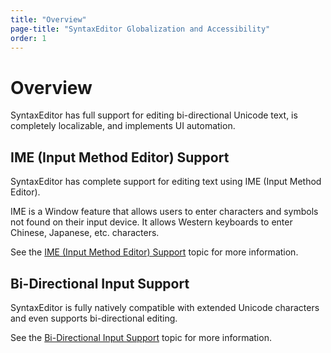 ```yaml
---
title: "Overview"
page-title: "SyntaxEditor Globalization and Accessibility"
order: 1
---
```

# Overview

SyntaxEditor has full support for editing bi-directional Unicode text, is completely localizable, and implements UI automation.

## IME (Input Method Editor) Support

SyntaxEditor has complete support for editing text using IME (Input Method Editor).

IME is a Window feature that allows users to enter characters and symbols not found on their input device.  It allows Western keyboards to enter Chinese, Japanese, etc. characters.

See the [IME (Input Method Editor) Support](ime.md) topic for more information.

## Bi-Directional Input Support

SyntaxEditor is fully natively compatible with extended Unicode characters and even supports bi-directional editing.

See the [Bi-Directional Input Support](bi-di.md) topic for more information.
